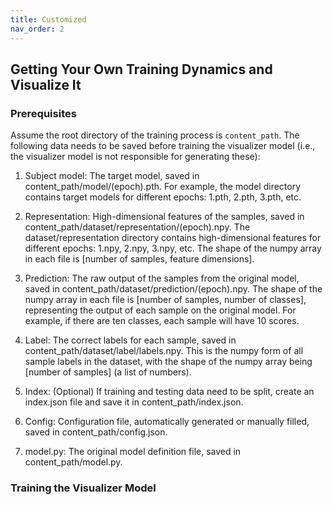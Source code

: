 ```yaml
---
title: Customized
nav_order: 2
---
```


## Getting Your Own Training Dynamics and Visualize It

### Prerequisites
Assume the root directory of the training process is `content_path`. The following data needs to be saved before training the visualizer model (i.e., the visualizer model is not responsible for generating these):
1. Subject model: The target model, saved in content_path/model/(epoch).pth. For example, the model directory contains target models for different epochs: 1.pth, 2.pth, 3.pth, etc.

2. Representation: High-dimensional features of the samples, saved in content_path/dataset/representation/(epoch).npy. The dataset/representation directory contains high-dimensional features for different epochs: 1.npy, 2.npy, 3.npy, etc. The shape of the numpy array in each file is [number of samples, feature dimensions].

3. Prediction: The raw output of the samples from the original model, saved in content_path/dataset/prediction/(epoch).npy. The shape of the numpy array in each file is [number of samples, number of classes], representing the output of each sample on the original model. For example, if there are ten classes, each sample will have 10 scores.

4. Label: The correct labels for each sample, saved in content_path/dataset/label/labels.npy. This is the numpy form of all sample labels in the dataset, with the shape of the numpy array being [number of samples] (a list of numbers).

5. Index: (Optional) If training and testing data need to be split, create an index.json file and save it in content_path/index.json.

6. Config: Configuration file, automatically generated or manually filled, saved in content_path/config.json.

7. model.py: The original model definition file, saved in content_path/model.py.

### Training the Visualizer Model
